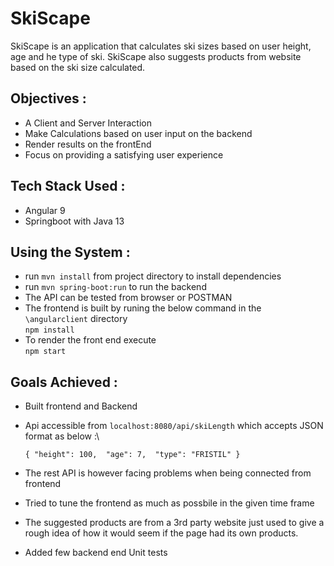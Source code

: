 # SkiScape
SkiScape is an application that calculates ski sizes based on user height, age and he type of ski. SkiScape also suggests products from website based on the ski size calculated.

## Objectives : 
- A Client and Server Interaction
- Make Calculations based on user input on the backend
- Render results on the frontEnd
- Focus on providing a satisfying user experience

## Tech Stack Used :
- Angular 9
- Springboot with Java 13

## Using the System :
- run `mvn install` from project directory to install dependencies
- run `mvn spring-boot:run`  to run the backend 
- The API can be tested from browser or POSTMAN
- The frontend is built by runing the below command in the `\angularclient` directory\
`npm install`
- To render the front end execute \
`npm start`

## Goals Achieved :
- Built frontend and Backend
- Api accessible from `localhost:8080/api/skiLength` which accepts JSON format as below :\

  `{
"height": 100, 
"age": 7, 
"type": "FRISTIL"
}
`
- The rest API is however facing problems when being connected from frontend
- Tried to tune the frontend as much as possbile in the given time frame
- The suggested products are from a 3rd party website just used to give a rough idea of how it would seem if the page had its own products. 
- Added few backend end Unit tests
